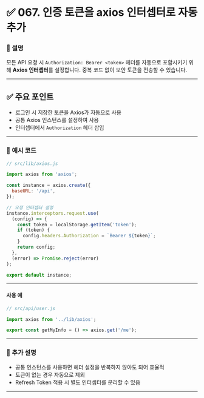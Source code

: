 # ✅ 067. 인증 토큰을 axios 인터셉터로 자동 추가

### 📄 설명

모든 API 요청 시 `Authorization: Bearer <token>` 헤더를
자동으로 포함시키기 위해 **Axios 인터셉터**를 설정합니다.
중복 코드 없이 보안 토큰을 전송할 수 있습니다.

---

## ✅ 주요 포인트

* 로그인 시 저장한 토큰을 Axios가 자동으로 사용
* 공통 Axios 인스턴스를 설정하여 사용
* 인터셉터에서 `Authorization` 헤더 삽입

---

### 📁 예시 코드

```jsx
// src/lib/axios.js

import axios from 'axios';

const instance = axios.create({
  baseURL: '/api',
});

// 요청 인터셉터 설정
instance.interceptors.request.use(
  (config) => {
    const token = localStorage.getItem('token');
    if (token) {
      config.headers.Authorization = `Bearer ${token}`;
    }
    return config;
  },
  (error) => Promise.reject(error)
);

export default instance;
```

---

#### 사용 예

```jsx
// src/api/user.js

import axios from '../lib/axios';

export const getMyInfo = () => axios.get('/me');
```

---

### 📝 추가 설명

* 공통 인스턴스를 사용하면 헤더 설정을 반복하지 않아도 되어 효율적
* 토큰이 없는 경우 자동으로 제외
* Refresh Token 적용 시 별도 인터셉터를 분리할 수 있음

---

